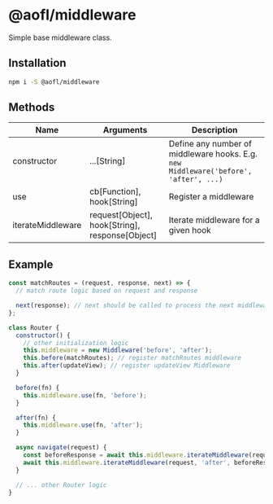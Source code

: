 # @aofl/middleware

Simple base middleware class.

## Installation
```bash
npm i -S @aofl/middleware
```

## Methods

| Name              | Arguments                                       | Description                                                                          |
|-------------------|-------------------------------------------------|--------------------------------------------------------------------------------------|
| constructor       | ...[String]                                     | Define any number of middleware hooks. E.g. `new Middleware('before', 'after', ...)` |
| use               | cb[Function], hook[String]                      | Register a middleware                                                                |
| iterateMiddleware | request[Object], hook[String], response[Object] | Iterate middleware for a given hook                                                  |


## Example

```js
const matchRoutes = (request, response, next) => {
  // match route logic based on request and response

  next(response); // next should be called to process the next middleware function in the queue. Otherwise, the operation stops.
};

class Router {
  constructor() {
    // other initialization logic
    this.middleware = new Middleware('before', 'after');
    this.before(matchRoutes); // register matchRoutes middleware
    this.after(updateView); // register updateView Middleware
  }

  before(fn) {
    this.middleware.use(fn, 'before');
  }

  after(fn) {
    this.middleware.use(fn, 'after');
  }

  async navigate(request) {
    const beforeResponse = await this.middleware.iterateMiddleware(request, 'before', Object.assign({}, request)); // middleware functions expect request, and optional response
    await this.middleware.iterateMiddleware(request, 'after', beforeResponse);
  }

  // ... other Router logic
}
```
